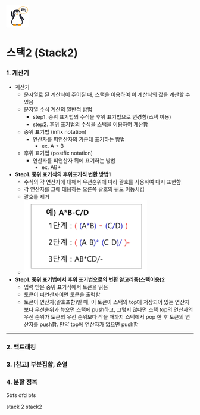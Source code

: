## ![펭귄](array_1.assets/펭귄.png)

# 스택2 (Stack2)



### 1. 계산기

* 계산기
  * 문자열로 된 계산식이 주어질 때, 스택을 이용하여 이 계산식의 값을 계산할 수 있음
  * 문자열 수식 계산의 일반적 방법
    * step1. 중위 표기법의 수식을 후위 표기법으로 변경함(스택 이용)
    * step2. 후위 표기법의 수식을 스택을 이용하여 계산함
  * 중위 표기법 (infix notation)
    * 연산자를 피연산자의 가운데 표기하는 방법
      * ex. A + B
  * 후위 표기법 (postfix notation)
    * 연산자를 피연산자 뒤에 표기하는 방법
      * ex. AB+
* **Step1. 중위 표기식의 후위표기식 변환 방법1**
  * 수식의 각 연산자에 대해서 우선순위에 따라 괄호를 사용하여 다시 표현함
  * 각 연산자를 그에 대응하는 오른쪽 괄호의 뒤도 이동시킴
  * 괄호를 제거
  * ![image-20220223222937503](stack2.assets/image-20220223222937503.png)
* **Step1. 중위 표기법에서 후위 표기법으로의 변환 알고리즘(스택이용)2**
  * 입력 받은 중위 표기식에서 토큰을 읽음
  * 토큰이 피연산자이면 토큰을 출력함
  * 토큰이 연산자(괄호포함)일 때, 이 토큰이 스택의 top에 저장되어 있는 연산자보다 우선순위가 높으면 스택에 push하고, 그렇지 않다면 스택 top의 연산자의 우선 순위가 토큰의 우선 순위보다 작을 때까지 스택에서 pop 한 후 토큰의 연산자를 push함. 만약 top에  연산자가 없으면 push함

---



### 2. 백트래킹

### 3. [참고] 부분집합, 순열

### 4. 분할 정복

5bfs dfd bfs

stack 2 stack2
